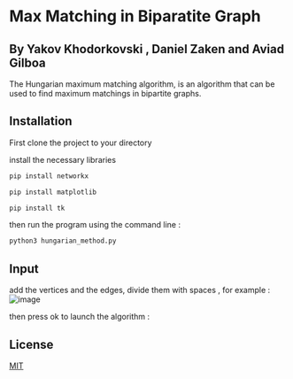 # Max Matching in Biparatite Graph
## By Yakov Khodorkovski , Daniel Zaken and Aviad Gilboa 
The Hungarian maximum matching algorithm, is an algorithm that can be used to find maximum matchings in bipartite graphs. 

## Installation

First clone the project to your directory 

install the necessary libraries 

```bash
pip install networkx
```
```bash
pip install matplotlib
```
```bash
pip install tk
```

then run the program using the command line : 
```bash
python3 hungarian_method.py 
```

## Input

add the vertices and the edges, divide them with spaces , for example : 
![image](https://user-images.githubusercontent.com/66936716/171355326-020182f4-bda3-4544-a6c4-ccbf401b28ce.png)



then press ok to launch the algorithm : 



## License
[MIT](https://choosealicense.com/licenses/mit/)
